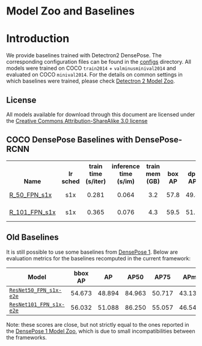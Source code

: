 # Model Zoo and Baselines

# Introduction

We provide baselines trained with Detectron2 DensePose. The corresponding
configuration files can be found in the [configs](../configs) directory.
All models were trained on COCO `train2014` + `valminusminival2014` and
evaluated on COCO `minival2014`. For the details on common settings in which
baselines were trained, please check [Detectron 2 Model Zoo](../../../MODEL_ZOO.md).

## License

All models available for download through this document are licensed under the
[Creative Commons Attribution-ShareAlike 3.0 license](https://creativecommons.org/licenses/by-sa/3.0/)

## COCO DensePose Baselines with DensePose-RCNN

<table><tbody>
<!-- START TABLE -->
<!-- TABLE HEADER -->
<th valign="bottom">Name</th>
<th valign="bottom">lr<br/>sched</th>
<th valign="bottom">train<br/>time<br/>(s/iter)</th>
<th valign="bottom">inference<br/>time<br/>(s/im)</th>
<th valign="bottom">train<br/>mem<br/>(GB)</th>
<th valign="bottom">box<br/>AP</th>
<th valign="bottom">dp.<br/>AP</th>
<th valign="bottom">model id</th>
<th valign="bottom">download</th>
<!-- TABLE BODY --> 
<!-- ROW: densepose_rcnn_R_50_FPN_s1x --> 
 <tr><td align="left"><a href="configs/densepose_rcnn_R_50_FPN_s1x.yaml">R_50_FPN_s1x</a></td>
<td align="center">s1x</td>
<td align="center">0.281</td>
<td align="center">0.064</td>
<td align="center">3.2</td>
<td align="center">57.8</td>
<td align="center">49.8</td>
<td align="center">143908701</td>
<td align="center"><a href="https://dl.fbaipublicfiles.com/DensePose//densepose_rcnn_R_50_FPN_s1x/143908701/model_final_dd99d2.pkl">model</a>&nbsp;|&nbsp;<a href="https://dl.fbaipublicfiles.com/DensePose//densepose_rcnn_R_50_FPN_s1x/143908701/metrics.json">metrics</a></td>
</tr>
<!-- ROW: densepose_rcnn_R_101_FPN_s1x --> 
 <tr><td align="left"><a href="configs/densepose_rcnn_R_101_FPN_s1x.yaml">R_101_FPN_s1x</a></td>
<td align="center">s1x</td>
<td align="center">0.365</td>
<td align="center">0.076</td>
<td align="center">4.3</td>
<td align="center">59.5</td>
<td align="center">51.1</td>
<td align="center">143908726</td>
<td align="center"><a href="https://dl.fbaipublicfiles.com/DensePose//densepose_rcnn_R_101_FPN_s1x/143908726/model_final_ad63b5.pkl">model</a>&nbsp;|&nbsp;<a href="https://dl.fbaipublicfiles.com/DensePose//densepose_rcnn_R_101_FPN_s1x/143908726/metrics.json">metrics</a></td>
</tr>
</tbody></table>

## Old Baselines

It is still possible to use some baselines from [DensePose 1](https://github.com/facebookresearch/DensePose).
Below are evaluation metrics for the baselines recomputed in the current framework:

| Model | bbox AP | AP  |  AP50 | AP75  | APm  |APl |
|-----|-----|-----|---    |---    |---   |--- |
| [`ResNet50_FPN_s1x-e2e`](https://dl.fbaipublicfiles.com/densepose/DensePose_ResNet50_FPN_s1x-e2e.pkl) | 54.673 | 48.894 | 84.963 | 50.717 | 43.132 | 50.433 |
| [`ResNet101_FPN_s1x-e2e`](https://dl.fbaipublicfiles.com/densepose/DensePose_ResNet101_FPN_s1x-e2e.pkl) | 56.032 | 51.088 | 86.250 | 55.057 | 46.542 | 52.563 |

Note: these scores are close, but not strictly equal to the ones reported in the [DensePose 1 Model Zoo](https://github.com/facebookresearch/DensePose/blob/master/MODEL_ZOO.md),
which is due to small incompatibilities between the frameworks.
